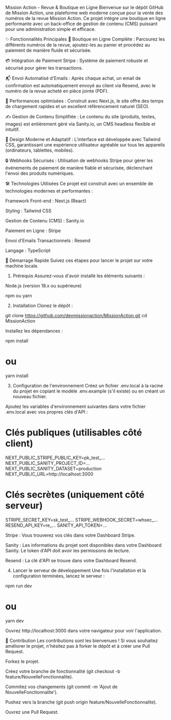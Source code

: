 Mission Action - Revue & Boutique en Ligne
Bienvenue sur le dépôt GitHub de Mission Action, une plateforme web moderne conçue pour la vente des numéros de la revue Mission Action. Ce projet intègre une boutique en ligne performante avec un back-office de gestion de contenu (CMS) puissant pour une administration simple et efficace.

✨ Fonctionnalités Principales
🛒 Boutique en Ligne Complète : Parcourez les différents numéros de la revue, ajoutez-les au panier et procédez au paiement de manière fluide et sécurisée.

💳 Intégration de Paiement Stripe : Système de paiement robuste et sécurisé pour gérer les transactions.

📬 Envoi Automatisé d'Emails : Après chaque achat, un email de confirmation est automatiquement envoyé au client via Resend, avec le numéro de la revue acheté en pièce jointe (PDF).

🚀 Performances optimisées : Construit avec Next.js, le site offre des temps de chargement rapides et un excellent référencement naturel (SEO).

✍️ Gestion de Contenu Simplifiée : Le contenu du site (produits, textes, images) est entièrement géré via Sanity.io, un CMS headless flexible et intuitif.

🎨 Design Moderne et Adaptatif : L'interface est développée avec Tailwind CSS, garantissant une expérience utilisateur agréable sur tous les appareils (ordinateurs, tablettes, mobiles).

🔒 Webhooks Sécurisés : Utilisation de webhooks Stripe pour gérer les événements de paiement de manière fiable et sécurisée, déclenchant l'envoi des produits numériques.

🛠️ Technologies Utilisées
Ce projet est construit avec un ensemble de technologies modernes et performantes :

Framework Front-end : Next.js (React)

Styling : Tailwind CSS

Gestion de Contenu (CMS) : Sanity.io

Paiement en Ligne : Stripe

Envoi d'Emails Transactionnels : Resend

Langage : TypeScript

🚀 Démarrage Rapide
Suivez ces étapes pour lancer le projet sur votre machine locale.

1. Prérequis
Assurez-vous d'avoir installé les éléments suivants :

Node.js (version 18.x ou supérieure)

npm ou yarn

2. Installation
Clonez le dépôt :

git clone https://github.com/devmissionaction/MissionAction.git
cd MissionAction

Installez les dépendances :

npm install
# ou
yarn install

3. Configuration de l'environnement
Créez un fichier .env.local à la racine du projet en copiant le modèle .env.example (s'il existe) ou en créant un nouveau fichier.

Ajoutez les variables d'environnement suivantes dans votre fichier .env.local avec vos propres clés d'API :

# Clés publiques (utilisables côté client)
NEXT_PUBLIC_STRIPE_PUBLIC_KEY=pk_test_...
NEXT_PUBLIC_SANITY_PROJECT_ID=...
NEXT_PUBLIC_SANITY_DATASET=production
NEXT_PUBLIC_URL=http://localhost:3000

# Clés secrètes (uniquement côté serveur)
STRIPE_SECRET_KEY=sk_test_...
STRIPE_WEBHOOK_SECRET=whsec_...
RESEND_API_KEY=re_...
SANITY_API_TOKEN=...

Stripe : Vous trouverez vos clés dans votre Dashboard Stripe.

Sanity : Les informations du projet sont disponibles dans votre Dashboard Sanity. Le token d'API doit avoir les permissions de lecture.

Resend : La clé d'API se trouve dans votre Dashboard Resend.

4. Lancer le serveur de développement
Une fois l'installation et la configuration terminées, lancez le serveur :

npm run dev
# ou
yarn dev

Ouvrez http://localhost:3000 dans votre navigateur pour voir l'application.

🤝 Contribution
Les contributions sont les bienvenues ! Si vous souhaitez améliorer le projet, n'hésitez pas à forker le dépôt et à créer une Pull Request.

Forkez le projet.

Créez votre branche de fonctionnalité (git checkout -b feature/NouvelleFonctionnalite).

Commitez vos changements (git commit -m 'Ajout de NouvelleFonctionnalite').

Pushez vers la branche (git push origin feature/NouvelleFonctionnalite).

Ouvrez une Pull Request.